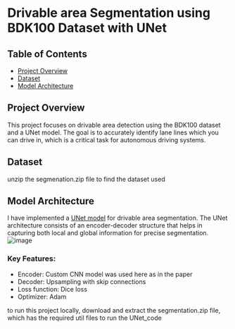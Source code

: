 # Drivable area Segmentation using BDK100 Dataset with UNet

## Table of Contents
- [Project Overview](#project-overview)
- [Dataset](#dataset)
- [Model Architecture](#model-architecture)

## Project Overview
This project focuses on drivable area detection using the BDK100 dataset and a UNet model. The goal is to accurately identify lane lines which you can drive in, which is a critical task for autonomous driving systems.

## Dataset
unzip the segmenation.zip file to find the dataset used

## Model Architecture
I have implemented a [UNet model](link_to_UNet_paper) for drivable area segmentation. The UNet architecture consists of an encoder-decoder structure that helps in capturing both local and global information for precise segmentation.
![image](https://github.com/user-attachments/assets/a529698d-3918-41e2-a552-5286a438672d)


### Key Features:
- Encoder: Custom CNN model was used here as in the paper
- Decoder: Upsampling with skip connections
- Loss function: Dice loss
- Optimizer: Adam

to run this project locally, download and extract the segmentation.zip file, which has the required util files to run the UNet_code
